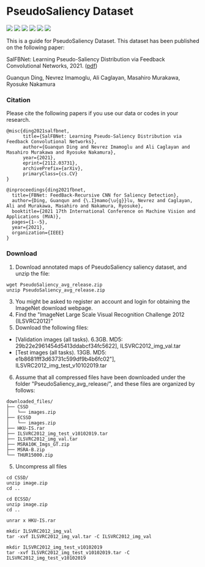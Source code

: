 # PseudoSaliency Dataset

![](https://img.shields.io/static/v1?label=dataset&message=PseudoSaliency&color=blue)
![](https://img.shields.io/static/v1?label=size&message=24.2GB&color=<COLOR>)
![](https://img.shields.io/static/v1?label=image-number&message=176,880&color=<COLOR>)
![](https://img.shields.io/static/v1?label=label-number&message=176,880&color=<COLOR>)
![](https://img.shields.io/static/v1?label=training&message=150,000&color=<COLOR>)
![](https://img.shields.io/static/v1?label=validation&message=26,880&color=<COLOR>)

This is a guide for PseudoSaliency Dataset. This dataset has been published on the following paper:

SalFBNet: Learning Pseudo-Saliency Distribution via Feedback Convolutional Networks, 2021. ([pdf](https://arxiv.org/pdf/2112.03731.pdf))

Guanqun Ding, Nevrez Imamoglu, Ali Caglayan, Masahiro Murakawa, Ryosuke Nakamura

### Citation
Please cite the following papers if you use our data or codes in your research.

```
@misc{ding2021salfbnet,
      title={SalFBNet: Learning Pseudo-Saliency Distribution via Feedback Convolutional Networks}, 
      author={Guanqun Ding and Nevrez Imamoglu and Ali Caglayan and Masahiro Murakawa and Ryosuke Nakamura},
      year={2021},
      eprint={2112.03731},
      archivePrefix={arXiv},
      primaryClass={cs.CV}
}

@inproceedings{ding2021fbnet,
  title={FBNet: FeedBack-Recursive CNN for Saliency Detection},
  author={Ding, Guanqun and {\.I}mamo{\u{g}}lu, Nevrez and Caglayan, Ali and Murakawa, Masahiro and Nakamura, Ryosuke},
  booktitle={2021 17th International Conference on Machine Vision and Applications (MVA)},
  pages={1--5},
  year={2021},
  organization={IEEE}
}
```

### Download
1. Download annotated maps of PseudoSaliency saliency dataset, and unzip the file:
```
wget PseudoSaliency_avg_release.zip
unzip PseudoSaliency_avg_release.zip
```
3. You might be asked to register an account and login for obtaining the ImageNet download webpage.
4. Find the "ImageNet Large Scale Visual Recognition Challenge 2012 (ILSVRC2012)"
5. Download the following files:
- [Validation images (all tasks). 6.3GB. MD5: 29b22e2961454d5413ddabcf34fc5622], ILSVRC2012_img_val.tar
- [Test images (all tasks). 13GB. MD5: e1b8681fff3d63731c599df9b4b6fc02"], ILSVRC2012_img_test_v10102019.tar
6. Assume that all compressed files have been downloaded under the folder "PseudoSaliency_avg_release/", and these files are organized by follows:
```
downloaded_files/
├── CSSD
│   └── images.zip
├── ECSSD
│   └── images.zip
├── HKU-IS.rar
├── ILSVRC2012_img_test_v10102019.tar
├── ILSVRC2012_img_val.tar
├── MSRA10K_Imgs_GT.zip
├── MSRA-B.zip
└── THUR15000.zip   
```
5. Uncompress all files
```
cd CSSD/
unzip image.zip
cd ..

cd ECSSD/
unzip image.zip
cd ..

unrar x HKU-IS.rar

mkdir ILSVRC2012_img_val
tar -xvf ILSVRC2012_img_val.tar -C ILSVRC2012_img_val

mkdir ILSVRC2012_img_test_v10102019
tar -xvf ILSVRC2012_img_test_v10102019.tar -C ILSVRC2012_img_test_v10102019

```

